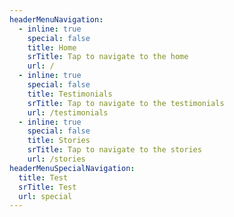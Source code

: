 ```yaml
---
headerMenuNavigation:
  - inline: true
    special: false
    title: Home
    srTitle: Tap to navigate to the home
    url: /
  - inline: true
    special: false
    title: Testimonials
    srTitle: Tap to navigate to the testimonials
    url: /testimonials
  - inline: true
    special: false
    title: Stories
    srTitle: Tap to navigate to the stories
    url: /stories
headerMenuSpecialNavigation:
  title: Test
  srTitle: Test
  url: special
---
```

